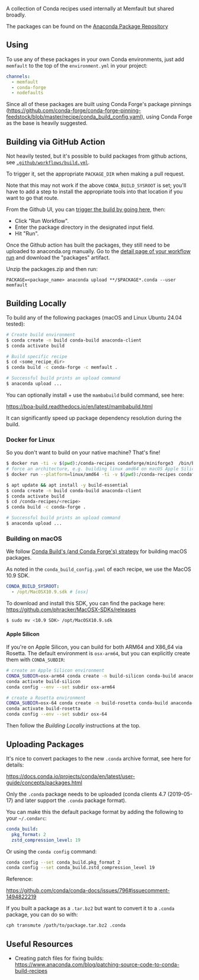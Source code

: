 A collection of Conda recipes used internally at Memfault but shared broadly.

The packages can be found on the [Anaconda Package Repository](https://anaconda.org/Memfault/repo)

## Using

To use any of these packages in your own Conda environments, just add `memfault` to the top of the `environment.yml` in your project:

```yaml
channels:
  - memfault
  - conda-forge
  - nodefaults
```

Since all of these packages are built using Conda Forge's package pinnings (https://github.com/conda-forge/conda-forge-pinning-feedstock/blob/master/recipe/conda_build_config.yaml), using Conda Forge as the base is heavily suggested.

## Building via GitHub Action

Not heavily tested, but it's possible to build packages from github actions, see
[`.github/workflows/build.yml`](.github/workflows/build.yml).

To trigger it, set the appropriate `PACKAGE_DIR` when making a pull request.

Note that this may not work if the above `CONDA_BUILD_SYSROOT` is set; you'll
have to add a step to install the appropriate tools into that location if you
want to go that route.

From the Github UI, you can [trigger the build by going here](https://github.com/memfault/conda-recipes/actions/workflows/build.yml), then:

- Click "Run Workflow".
- Enter the package directory in the designated input field.
- Hit "Run".

Once the Github action has built the packages, they still need to be uploaded to
anaconda.org manually. Go to the [detail page of your workflow run](https://github.com/memfault/conda-recipes/actions)
and download the "packages" artifact.

Unzip the packages.zip and then run:

```shell
PACKAGE=<package_name> anaconda upload **/$PACKAGE*.conda --user memfault
```

## Building Locally

To build any of the following packages (macOS and Linux Ubuntu 24.04 tested):

```bash
# Create build environment
$ conda create -n build conda-build anaconda-client
$ conda activate build

# Build specific recipe
$ cd <some_recipe_dir>
$ conda build -c conda-forge -c memfault .

# Successful build prints an upload command
$ anaconda upload ...
```

You can optionally install + use the `mambabuild` build command, see here:

https://boa-build.readthedocs.io/en/latest/mambabuild.html

It can significantly speed up package dependency resolution during the build.

### Docker for Linux

So you don't want to build on your native machine? That's fine!

```bash
$ docker run -ti -v $(pwd):/conda-recipes condaforge/miniforge3  /bin/bash
# force an architecture, e.g. building linux amd64 on macOS Apple Silicon
$ docker run --platform=linux/amd64 -ti -v $(pwd):/conda-recipes condaforge/miniforge3  /bin/bash

$ apt update && apt install -y build-essential
$ conda create -n build conda-build anaconda-client
$ conda activate build
$ cd /conda-recipes/<recipe>
$ conda build -c conda-forge .

# Successful build prints an upload command
$ anaconda upload ...
```

### Building on macOS

We follow [Conda Build's (and Conda Forge's) strategy](https://docs.conda.io/projects/conda-build/en/latest/resources/compiler-tools.html#macos-sdk) for building macOS packages.

As noted in the `conda_build_config.yaml` of each recipe, we use the MacOS 10.9 SDK.

```yaml
CONDA_BUILD_SYSROOT:
  - /opt/MacOSX10.9.sdk # [osx]
```

To download and install this SDK, you can find the package here: https://github.com/phracker/MacOSX-SDKs/releases

```bash
$ sudo mv <10.9 SDK> /opt/MacOSX10.9.sdk
```

#### Apple Silicon

If you're on Apple Silicon, you can build for both ARM64 and X86_64 via Rosetta. The default environment is `osx-arm64`, but you can explicitly create them with `CONDA_SUBDIR`:

```sh
# create an Apple Silicon environment
CONDA_SUBDIR=osx-arm64 conda create -n build-silicon conda-build anaconda-client
conda activate build-silicon
conda config --env --set subdir osx-arm64

# create a Rosetta environment
CONDA_SUBDIR=osx-64 conda create -n build-rosetta conda-build anaconda-client
conda activate build-rosetta
conda config --env --set subdir osx-64
```

Then follow the _Building Locally_ instructions at the top.

## Uploading Packages

It's nice to convert packages to the new `.conda` archive format, see here for
details:

https://docs.conda.io/projects/conda/en/latest/user-guide/concepts/packages.html

Only the `.conda` package needs to be uploaded (conda clients 4.7 (2019-05-17)
and later support the `.conda` package format).

You can make this the default package format by adding the following to your
`~/.condarc`:

```yaml
conda_build:
  pkg_format: 2
  zstd_compression_level: 19
```

Or using the `conda config` command:

```bash
conda config --set conda_build.pkg_format 2
conda config --set conda_build.zstd_compression_level 19
```

Reference:

https://github.com/conda/conda-docs/issues/796#issuecomment-1494822219

If you built a package as a `.tar.bz2` but want to convert it to a `.conda` package, you can do so with:

```bash
cph transmute /path/to/package.tar.bz2 .conda
```

## Useful Resources

- Creating patch files for fixing builds: https://www.anaconda.com/blog/patching-source-code-to-conda-build-recipes
